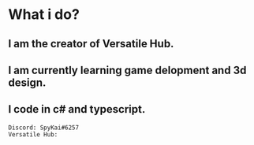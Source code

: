 # What i do?
## I am the creator of Versatile Hub.
## I am currently learning game delopment and 3d design.
## I code in c# and typescript.


```
Discord: SpyKai#6257
Versatile Hub:
```
